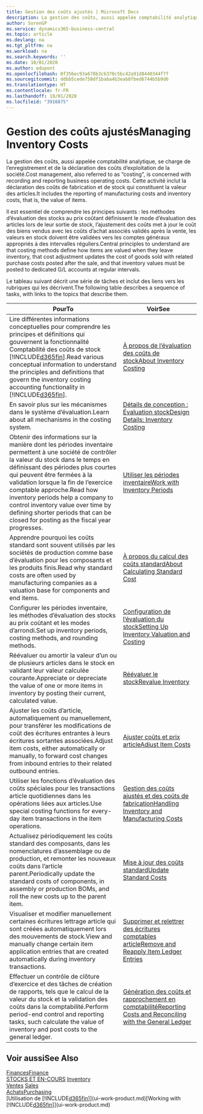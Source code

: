 ```yaml
---
title: Gestion des coûts ajustés | Microsoft Docs
description: La gestion des coûts, aussi appelée comptabilité analytique, se charge de l’enregistrement et de la déclaration des coûts d’exploitation de la société. Cette activité inclut la déclaration des coûts de fabrication et de stock qui constituent la valeur des articles.
author: SorenGP
ms.service: dynamics365-business-central
ms.topic: article
ms.devlang: na
ms.tgt_pltfrm: na
ms.workload: na
ms.search.keywords: ''
ms.date: 10/01/2020
ms.author: edupont
ms.openlocfilehash: 0f356ec93a678b3cb370c5bc42a91d8440344f7f
ms.sourcegitcommit: ddbb5cede750df1baba4b3eab8fbed6744b5b9d6
ms.translationtype: HT
ms.contentlocale: fr-FR
ms.lasthandoff: 10/01/2020
ms.locfileid: "3916875"
---
```

# <a name="managing-inventory-costs"></a><span data-ttu-id="83c1a-104">Gestion des coûts ajustés</span><span class="sxs-lookup"><span data-stu-id="83c1a-104">Managing Inventory Costs</span></span>
<span data-ttu-id="83c1a-105">La gestion des coûts, aussi appelée comptabilité analytique, se charge de l’enregistrement et de la déclaration des coûts d’exploitation de la société.</span><span class="sxs-lookup"><span data-stu-id="83c1a-105">Cost management, also referred to as “costing”, is concerned with recording and reporting business operating costs.</span></span> <span data-ttu-id="83c1a-106">Cette activité inclut la déclaration des coûts de fabrication et de stock qui constituent la valeur des articles.</span><span class="sxs-lookup"><span data-stu-id="83c1a-106">It includes the reporting of manufacturing costs and inventory costs, that is, the value of items.</span></span>   

<span data-ttu-id="83c1a-107">Il est essentiel de comprendre les principes suivants : les méthodes d’évaluation des stocks au prix coûtant définissent le mode d’évaluation des articles lors de leur sortie de stock, l’ajustement des coûts met à jour le coût des biens vendus avec les coûts d’achat associés validés après la vente, les valeurs en stock doivent être validées vers les comptes généraux appropriés à des intervalles réguliers.</span><span class="sxs-lookup"><span data-stu-id="83c1a-107">Central principles to understand are that costing methods define how items are valued when they leave inventory, that cost adjustment updates the cost of goods sold with related purchase costs posted after the sale, and that inventory values must be posted to dedicated G/L accounts at regular intervals.</span></span>

<span data-ttu-id="83c1a-108">Le tableau suivant décrit une série de tâches et inclut des liens vers les rubriques qui les décrivent.</span><span class="sxs-lookup"><span data-stu-id="83c1a-108">The following table describes a sequence of tasks, with links to the topics that describe them.</span></span>

|<span data-ttu-id="83c1a-109">**Pour**</span><span class="sxs-lookup"><span data-stu-id="83c1a-109">**To**</span></span>|<span data-ttu-id="83c1a-110">**Voir**</span><span class="sxs-lookup"><span data-stu-id="83c1a-110">**See**</span></span>|  
|------------|-------------|  
|<span data-ttu-id="83c1a-111">Lire différentes informations conceptuelles pour comprendre les principes et définitions qui gouvernent la fonctionnalité Comptabilité des coûts de stock [!INCLUDE[d365fin](includes/d365fin_md.md)].</span><span class="sxs-lookup"><span data-stu-id="83c1a-111">Read various conceptual information to understand the principles and definitions that govern the inventory costing accounting functionality in [!INCLUDE[d365fin](includes/d365fin_md.md)].</span></span>|[<span data-ttu-id="83c1a-112">À propos de l’évaluation des coûts de stock</span><span class="sxs-lookup"><span data-stu-id="83c1a-112">About Inventory Costing</span></span>](finance-learn-about-costing.md)|  
|<span data-ttu-id="83c1a-113">En savoir plus sur les mécanismes dans le système d’évaluation.</span><span class="sxs-lookup"><span data-stu-id="83c1a-113">Learn about all mechanisms in the costing system.</span></span>|[<span data-ttu-id="83c1a-114">Détails de conception : Évaluation stock</span><span class="sxs-lookup"><span data-stu-id="83c1a-114">Design Details: Inventory Costing</span></span>](design-details-inventory-costing.md)|
|<span data-ttu-id="83c1a-115">Obtenir des informations sur la manière dont les périodes inventaire permettent à une société de contrôler la valeur du stock dans le temps en définissant des périodes plus courtes qui peuvent être fermées à la validation lorsque la fin de l’exercice comptable approche.</span><span class="sxs-lookup"><span data-stu-id="83c1a-115">Read how inventory periods help a company to control inventory value over time by defining shorter periods that can be closed for posting as the fiscal year progresses.</span></span>|[<span data-ttu-id="83c1a-116">Utiliser les périodes inventaire</span><span class="sxs-lookup"><span data-stu-id="83c1a-116">Work with Inventory Periods</span></span>](finance-how-to-work-with-inventory-periods.md)|
|<span data-ttu-id="83c1a-117">Apprendre pourquoi les coûts standard sont souvent utilisés par les sociétés de production comme base d’évaluation pour les composants et les produits finis.</span><span class="sxs-lookup"><span data-stu-id="83c1a-117">Read why standard costs are often used by manufacturing companies as a valuation base for components and end items.</span></span>|[<span data-ttu-id="83c1a-118">À propos du calcul des coûts standard</span><span class="sxs-lookup"><span data-stu-id="83c1a-118">About Calculating Standard Cost</span></span>](finance-about-calculating-standard-cost.md)|
|<span data-ttu-id="83c1a-119">Configurer les périodes inventaire, les méthodes d’évaluation des stocks au prix coûtant et les modes d’arrondi.</span><span class="sxs-lookup"><span data-stu-id="83c1a-119">Set up inventory periods, costing methods, and rounding methods.</span></span>|[<span data-ttu-id="83c1a-120">Configuration de l’évaluation du stock</span><span class="sxs-lookup"><span data-stu-id="83c1a-120">Setting Up Inventory Valuation and Costing</span></span>](finance-set-up-inventory-valuation-and-costing.md)|
|<span data-ttu-id="83c1a-121">Réévaluer ou amortir la valeur d’un ou de plusieurs articles dans le stock en validant leur valeur calculée courante.</span><span class="sxs-lookup"><span data-stu-id="83c1a-121">Appreciate or depreciate the value of one or more items in inventory by posting their current, calculated value.</span></span>|[<span data-ttu-id="83c1a-122">Réévaluer le stock</span><span class="sxs-lookup"><span data-stu-id="83c1a-122">Revalue Inventory</span></span>](inventory-how-revalue-inventory.md)|
|<span data-ttu-id="83c1a-123">Ajuster les coûts d’article, automatiquement ou manuellement, pour transférer les modifications de coût des écritures entrantes à leurs écritures sortantes associées.</span><span class="sxs-lookup"><span data-stu-id="83c1a-123">Adjust item costs, either automatically or manually, to forward cost changes from inbound entries to their related outbound entries.</span></span>|[<span data-ttu-id="83c1a-124">Ajuster coûts et prix article</span><span class="sxs-lookup"><span data-stu-id="83c1a-124">Adjust Item Costs</span></span>](inventory-how-adjust-item-costs.md)|
|<span data-ttu-id="83c1a-125">Utiliser les fonctions d’évaluation des coûts spéciales pour les transactions article quotidiennes dans les opérations liées aux articles.</span><span class="sxs-lookup"><span data-stu-id="83c1a-125">Use special costing functions for every-day item transactions in the item operations.</span></span>|[<span data-ttu-id="83c1a-126">Gestion des coûts ajustés et des coûts de fabrication</span><span class="sxs-lookup"><span data-stu-id="83c1a-126">Handling Inventory and Manufacturing Costs</span></span>](finance-handle-inventory-and-manufacturing-costs.md)|  
|<span data-ttu-id="83c1a-127">Actualisez périodiquement les coûts standard des composants, dans les nomenclatures d’assemblage ou de production, et remonter les nouveaux coûts dans l’article parent.</span><span class="sxs-lookup"><span data-stu-id="83c1a-127">Periodically update the standard costs of components, in assembly or production BOMs, and roll the new costs up to the parent item.</span></span>|[<span data-ttu-id="83c1a-128">Mise à jour des coûts standard</span><span class="sxs-lookup"><span data-stu-id="83c1a-128">Update Standard Costs</span></span>](finance-how-to-update-standard-costs.md)|
|<span data-ttu-id="83c1a-129">Visualiser et modifier manuellement certaines écritures lettrage article qui sont créées automatiquement lors des mouvements de stock.</span><span class="sxs-lookup"><span data-stu-id="83c1a-129">View and manually change certain item application entries that are created automatically during inventory transactions.</span></span>|[<span data-ttu-id="83c1a-130">Supprimer et relettrer des écritures comptables article</span><span class="sxs-lookup"><span data-stu-id="83c1a-130">Remove and Reapply Item Ledger Entries</span></span>](finance-how-to-remove-and-reapply-item-entries.md)|
|<span data-ttu-id="83c1a-131">Effectuer un contrôle de clôture d’exercice et des tâches de création de rapports, tels que le calcul de la valeur du stock et la validation des coûts dans la comptabilité.</span><span class="sxs-lookup"><span data-stu-id="83c1a-131">Perform period-end control and reporting tasks, such calculate the value of inventory and post costs to the general ledger.</span></span>|[<span data-ttu-id="83c1a-132">Génération des coûts et rapprochement en comptabilité</span><span class="sxs-lookup"><span data-stu-id="83c1a-132">Reporting Costs and Reconciling with the General Ledger</span></span>](finance-report-costs-and-reconcile-with-the-general-ledger.md)|

## <a name="see-also"></a><span data-ttu-id="83c1a-133">Voir aussi</span><span class="sxs-lookup"><span data-stu-id="83c1a-133">See Also</span></span>  
 [<span data-ttu-id="83c1a-134">Finances</span><span class="sxs-lookup"><span data-stu-id="83c1a-134">Finance</span></span>](finance.md)  
 <span data-ttu-id="83c1a-135">[STOCKS ET EN-COURS](inventory-manage-inventory.md) </span><span class="sxs-lookup"><span data-stu-id="83c1a-135">[Inventory](inventory-manage-inventory.md) </span></span>  
 <span data-ttu-id="83c1a-136">[Ventes](sales-manage-sales.md) </span><span class="sxs-lookup"><span data-stu-id="83c1a-136">[Sales](sales-manage-sales.md) </span></span>  
 [<span data-ttu-id="83c1a-137">Achats</span><span class="sxs-lookup"><span data-stu-id="83c1a-137">Purchasing</span></span>](purchasing-manage-purchasing.md)  
 <span data-ttu-id="83c1a-138">[Utilisation de [!INCLUDE[d365fin](includes/d365fin_md.md)]](ui-work-product.md)</span><span class="sxs-lookup"><span data-stu-id="83c1a-138">[Working with [!INCLUDE[d365fin](includes/d365fin_md.md)]](ui-work-product.md)</span></span>
